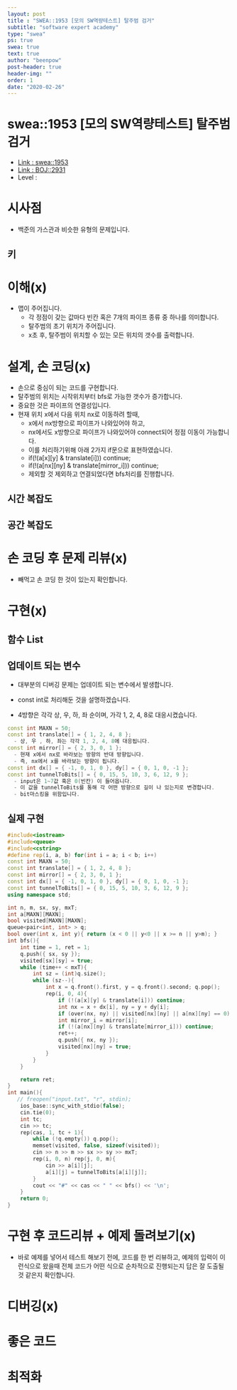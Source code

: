 ```yaml
---
layout: post
title : "SWEA::1953 [모의 SW역량테스트] 탈주범 검거"
subtitle: "software expert academy"
type: "swea"
ps: true                          
swea: true
text: true
author: "beenpow"
post-header: true
header-img: ""
order: 1
date: "2020-02-26"
---
```


# swea::1953 [모의 SW역량테스트] 탈주범 검거
- [Link : swea::1953](https://swexpertacademy.com/main/code/problem/problemDetail.do?contestProbId=AV5PpLlKAQ4DFAUq)
- [Link : BOJ::2931](https://www.acmicpc.net/problem/2931)
- Level : 

# 시사점
- 백준의 가스관과 비슷한 유형의 문제입니다.

## 키

# 이해(x)
- 맵이 주어집니다.
  - 각 정점이 갖는 값마다 빈칸 혹은 7개의 파이프 종류 중 하나를 의미합니다.
  - 탈주범의 초기 위치가 주어집니다.
  - x초 후, 탈주범이 위치할 수 있는 모든 위치의 갯수를 출력합니다.

# 설계, 손 코딩(x)
- 손으로 중심이 되는 코드를 구현합니다.
- 탈주범의 위치는 시작위치부터 bfs로 가능한 갯수가 증가합니다.
- 중요한 것은 파이프의 연결성입니다.
- 현재 위치 x에서 다음 위치 nx로 이동하려 할때,
  - x에서 nx방향으로 파이프가 나와있어야 하고,
  - nx에서도 x방향으로 파이프가 나와있어야 connect되어 정점 이동이 가능합니다.
  - 이를 처리하기위해 아래 2가지 if문으로 표현하였습니다.
  - if(!(a[x][y] & translate[i])) continue;
  - if(!(a[nx][ny] & translate[mirror_i])) continue;
  - 제외할 것 제외하고 연결되었다면 bfs처리를 진행합니다.


## 시간 복잡도

## 공간 복잡도

# 손 코딩 후 문제 리뷰(x)
- 빼먹고 손 코딩 한 것이 있는지 확인합니다.

# 구현(x)

## 함수 List 

## 업데이트 되는 변수
- 대부분의 디버깅 문제는 업데이트 되는 변수에서 발생합니다.

- const int로 처리해둔 것을 설명하겠습니다.
- 4방향은 각각 상, 우, 하, 좌 순이며, 가각 1, 2, 4, 8로 대응시켰습니다.


```cpp
const int MAXN = 50;
const int translate[] = { 1, 2, 4, 8 };
  - 상, 우 , 하, 좌는 각각 1, 2, 4, 8에 대응됩니다.
const int mirror[] = { 2, 3, 0, 1 };
  - 현재 x에서 nx로 바라보는 방향의 반대 방향입니다.
  - 즉, nx에서 x를 바라보는 방향이 됩니다.
const int dx[] = { -1, 0, 1, 0 }, dy[] = { 0, 1, 0, -1 };
const int tunnelToBits[] = { 0, 15, 5, 10, 3, 6, 12, 9 }; 
  - input은 1~7값 혹은 0(빈칸) 이 들어옵니다.
  - 이 값을 tunnelToBits를 통해 각 어떤 방향으로 길이 나 있는지로 변경합니다.
  - bit마스킹을 위함입니다.
```


## 실제 구현 

```cpp
#include<iostream>
#include<queue>
#include<cstring>
#define rep(i, a, b) for(int i = a; i < b; i++)
const int MAXN = 50;
const int translate[] = { 1, 2, 4, 8 };
const int mirror[] = { 2, 3, 0, 1 };
const int dx[] = { -1, 0, 1, 0 }, dy[] = { 0, 1, 0, -1 };
const int tunnelToBits[] = { 0, 15, 5, 10, 3, 6, 12, 9 };
using namespace std;

int n, m, sx, sy, mxT;
int a[MAXN][MAXN];
bool visited[MAXN][MAXN];
queue<pair<int, int> > q;
bool over(int x, int y){ return (x < 0 || y<0 || x >= n || y>m); }
int bfs(){
    int time = 1, ret = 1;
    q.push({ sx, sy });
    visited[sx][sy] = true;
    while (time++ < mxT){
        int sz = (int)q.size();
        while (sz--){
            int x = q.front().first, y = q.front().second; q.pop();
            rep(i, 0, 4){
                if (!(a[x][y] & translate[i])) continue;
                int nx = x + dx[i], ny = y + dy[i];
                if (over(nx, ny) || visited[nx][ny] || a[nx][ny] == 0) continue;
                int mirror_i = mirror[i];
                if (!(a[nx][ny] & translate[mirror_i])) continue;
                ret++;
                q.push({ nx, ny });
                visited[nx][ny] = true;
            }
        }
    }

    return ret;
}
int main(){
   // freopen("input.txt", "r", stdin);
    ios_base::sync_with_stdio(false);
    cin.tie(0);
    int tc;
    cin >> tc;
    rep(cas, 1, tc + 1){
        while (!q.empty()) q.pop();
        memset(visited, false, sizeof(visited));
        cin >> n >> m >> sx >> sy >> mxT;
        rep(i, 0, n) rep(j, 0, m){
            cin >> a[i][j];
            a[i][j] = tunnelToBits[a[i][j]];
        }
        cout << "#" << cas << " " << bfs() << '\n';
    }
    return 0;
}
```

# 구현 후 코드리뷰 + 예제 돌려보기(x)
- 바로 예제를 넣어서 테스트 해보기 전에, 코드를 한 번 리뷰하고, 예제의 입력이 이런식으로 왔을때
  전체 코드가 어떤 식으로 순차적으로 진행되는지 답은 잘 도출될 것 같은지 확인합니다.

# 디버깅(x)

# 좋은 코드

# 최적화

